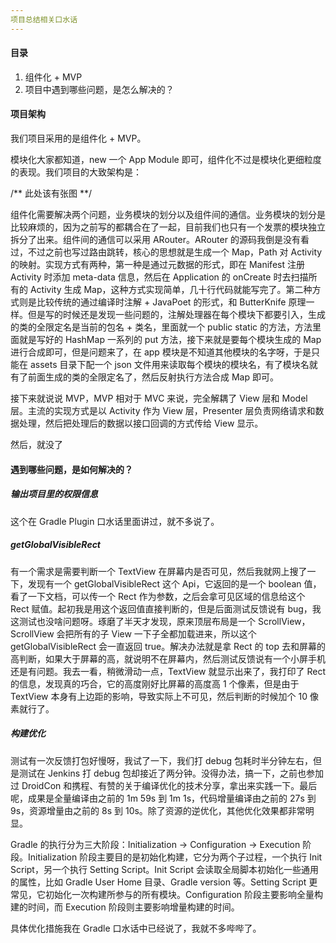 ```yaml
---
项目总结相关口水话
---
```


#### 目录

1. 组件化 + MVP
2. 项目中遇到哪些问题，是怎么解决的？

#### 项目架构

我们项目采用的是组件化 + MVP。

模块化大家都知道，new 一个 App Module 即可，组件化不过是模块化更细粒度的表现。我们项目的大致架构是：

/** 此处该有张图 **/

组件化需要解决两个问题，业务模块的划分以及组件间的通信。业务模块的划分是比较麻烦的，因为之前写的都耦合在了一起，目前我们也只有一个发票的模块独立拆分了出来。组件间的通信可以采用 ARouter。ARouter 的源码我倒是没有看过，不过之前也写过路由跳转，核心的思想就是生成一个 Map，Path 对 Activity 的映射。实现方式有两种，第一种是通过元数据的形式，即在 Manifest 注册 Activity 时添加 meta-data 信息，然后在 Application 的 onCreate 时去扫描所有的 Activity 生成 Map，这种方式实现简单，几十行代码就能写完了。第二种方式则是比较传统的通过编译时注解 + JavaPoet 的形式，和 ButterKnife 原理一样。但是写的时候还是发现一些问题的，注解处理器在每个模块下都要引入，生成的类的全限定名是当前的包名 + 类名，里面就一个 public static 的方法，方法里面就是写好的 HashMap 一系列的 put 方法，接下来就是要每个模块生成的 Map 进行合成即可，但是问题来了，在 app 模块是不知道其他模块的名字呀，于是只能在 assets 目录下配一个 json 文件用来读取每个模块的模块名，有了模块名就有了前面生成的类的全限定名了，然后反射执行方法合成 Map 即可。

接下来就说说 MVP，MVP 相对于 MVC 来说，完全解耦了 View 层和 Model 层。主流的实现方式是以 Activity 作为 View 层，Presenter 层负责网络请求和数据处理，然后把处理后的数据以接口回调的方式传给 View 显示。

然后，就没了

#### 遇到哪些问题，是如何解决的？

##### 输出项目里的权限信息

这个在 Gradle Plugin 口水话里面讲过，就不多说了。

##### getGlobalVisibleRect

有一个需求是需要判断一个 TextView 在屏幕内是否可见，然后我就网上搜了一下，发现有一个 getGlobalVisibleRect 这个 Api，它返回的是一个 boolean 值，看了一下文档，可以传一个 Rect 作为参数，之后会拿可见区域的信息给这个 Rect 赋值。起初我是用这个返回值直接判断的，但是后面测试反馈说有 bug，我这测试也没啥问题呀。琢磨了半天才发现，原来顶层布局是一个 ScrollView，ScrollView 会把所有的子 View 一下子全都加载进来，所以这个 getGlobalVisibleRect 会一直返回 true。解决办法就是拿 Rect 的 top 去和屏幕的高判断，如果大于屏幕的高，就说明不在屏幕内，然后测试反馈说有一个小屏手机还是有问题。我去一看，稍微滑动一点，TextView 就显示出来了，我打印了 Rect 的信息，发现真的巧合，它的高度刚好比屏幕的高度高 1 个像素，但是由于 TextView 本身有上边距的影响，导致实际上不可见，然后判断的时候加个 10 像素就行了。

##### 构建优化

测试有一次反馈打包好慢呀，我试了一下，我们打 debug 包耗时半分钟左右，但是测试在 Jenkins 打 debug 包却接近了两分钟。没得办法，搞一下，之前也参加过 DroidCon 和携程、有赞的关于编译优化的技术分享，拿出来实践一下。最后呢，成果是全量编译由之前的 1m 59s 到 1m 1s，代码增量编译由之前的 27s 到 9s，资源增量由之前的 8s 到 10s。除了资源的逆优化，其他优化效果都非常明显。

Gradle 的执行分为三大阶段：Initialization -> Configuration -> Execution 阶段。Initialization 阶段主要目的是初始化构建，它分为两个子过程，一个执行 Init Script，另一个执行 Setting Script。Init Script 会读取全局脚本初始化一些通用的属性，比如 Gradle User Home 目录、Gradle version 等。Setting Script 更常见，它初始化一次构建所参与的所有模块。Configuration 阶段主要影响全量构建的时间，而 Execution 阶段则主要影响增量构建的时间。

具体优化措施我在 Gradle 口水话中已经说了，我就不多哔哔了。

